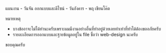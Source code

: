 แผนงาน 
    - วันจัน ออกแบบและดีไซน์
    - วันอังคาร - พฤ เขียนโค๊ต
 
 หมายเหตุ
- บางข้ออาจะไม่ได้ทำนะครับเพราะผมมีงานอย่างอื่นที่ทำอยู่ด้วยเลยทำเท่าที่ทำได้ต้องขออภัยครับ
- รายละเอียดการออกแบบและฐายข้อมูลอยู่ใน file ชื่อว่า web-design นะครับ

ขอบคุณครับ
